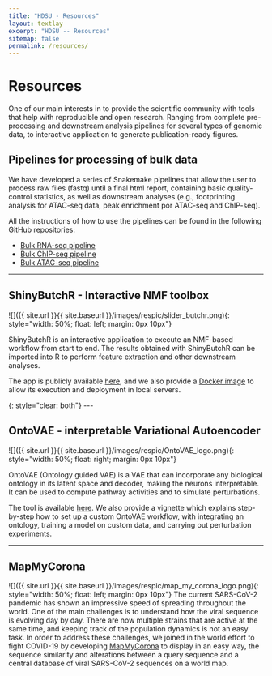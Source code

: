 ```yaml
---
title: "HDSU - Resources"
layout: textlay
excerpt: "HDSU -- Resources"
sitemap: false
permalink: /resources/
---
```


# Resources

One of our main interests in to provide the scientific community with tools that help with reproducible and open research. Ranging from complete pre-processing and downstream analysis pipelines for several types of genomic data, to interactive application to generate publication-ready figures.


## Pipelines for processing of bulk data

We have developed a series of Snakemake pipelines that allow the user to process raw files (fastq) until a final html report, containing basic quality-control statistics, as well as downstream analyses (e.g., footprinting analysis for ATAC-seq data, peak enrichment por ATAC-seq and ChIP-seq).

All the instructions of how to use the pipelines can be found in the following GitHub repositories:

- [Bulk RNA-seq pipeline](https://github.com/hdsu-bioquant/pipelines-RNAseq)
- [Bulk ChIP-seq pipeline](https://github.com/hdsu-bioquant/pipelines-chipseq)
- [Bulk ATAC-seq pipeline](https://github.com/hdsu-bioquant/pipelines-ATACseq)

---


## ShinyButchR - Interactive NMF toolbox
![]({{ site.url }}{{ site.baseurl }}/images/respic/slider_butchr.png){: style="width: 50%; float: left; margin: 0px  10px"}

ShinyButchR is an interactive application to execute an NMF-based workflow from start to end. The results obtained with ShinyButchR can be imported into R to perform feature extraction and other downstream analyses.

The app is publicly available [here](https://hdsu-bioquant.shinyapps.io/shinyButchR/), and we also provide a [Docker image](https://hub.docker.com/r/hdsu/shinybutchr) to allow its execution and deployment in local servers.


<div class="special-class" markdown="1">
</div>{: style="clear: both"}
---

## OntoVAE - interpretable Variational Autoencoder
![]({{ site.url }}{{ site.baseurl }}/images/respic/OntoVAE_logo.png){: style="width: 50%; float: right; margin: 0px  10px"}

OntoVAE (Ontology guided VAE) is a VAE that can incorporate any biological ontology in its latent space and decoder, making the neurons interpretable. It can be used to compute pathway activities and to simulate perturbations.

The tool is available [here](https://github.com/hdsu-bioquant/onto-vae). We also provide a vignette which explains step-by-step how to set up a custom OntoVAE workflow, with integrating an ontology, training a model on custom data, and carrying out perturbation experiments.

---

## MapMyCorona


![]({{ site.url }}{{ site.baseurl }}/images/respic/map_my_corona_logo.png){: style="width: 50%; float: left; margin: 0px 10px"}
The current SARS-CoV-2 pandemic has shown an impressive speed of spreading throughout the world. One of the main challenges is to understand how the viral sequence is evolving day by day. There are now multiple strains that are active at the same time, and keeping track of the population dynamics is not an easy task.
In order to address these challenges, we joined in the world effort to fight COVID-19 by developing [MapMyCorona](https://hdsu-bioquant.shinyapps.io/mapmycorona/) to display in an easy way, the sequence similarity and alterations between a query sequence and a central database of viral SARS-CoV-2 sequences on a world map.






